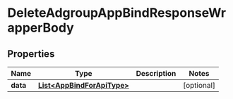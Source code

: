 

# DeleteAdgroupAppBindResponseWrapperBody


## Properties

Name | Type | Description | Notes
------------ | ------------- | ------------- | -------------
**data** | [**List&lt;AppBindForApiType&gt;**](AppBindForApiType.md) |  |  [optional]



